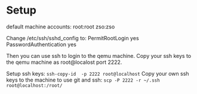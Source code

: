 # Setup
default machine accounts:
root:root
zso:zso

Change /etc/ssh/sshd_config to:
PermitRootLogin yes
PasswordAuthentication yes

Then you can use ssh to login to the qemu machine.
Copy your ssh keys to the qemu machine as root@localost port 2222.

Setup ssh keys: `ssh-copy-id  -p 2222 root@localhost`
Copy your own ssh keys to the machine to use git and ssh: `scp -P 2222 -r ~/.ssh root@localhost:/root/` 
